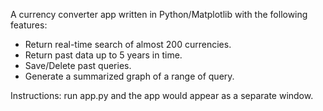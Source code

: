 A currency converter app written in Python/Matplotlib with the following features:
- Return real-time search of almost 200 currencies.
- Return past data up to 5 years in time.
- Save/Delete past queries.
- Generate a summarized graph of a range of query.

Instructions: run app.py and the app would appear as a separate window.
